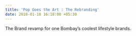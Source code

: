 ```yaml
---
title: 'Pop Goes the Art : The Rebranding'
date: 2018-01-18 16:18:00 +05:30
---
```


The Brand revamp for one Bombay’s coolest lifestyle brands.